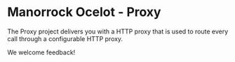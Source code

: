 # Manorrock Ocelot - Proxy

The Proxy project delivers you with a HTTP proxy that is used to route every 
call through a configurable HTTP proxy.

We welcome feedback!
